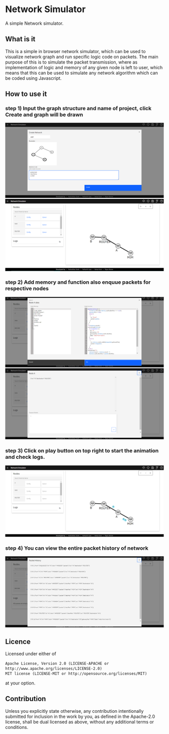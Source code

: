 # Network Simulator

A simple Network simulator.

## What is it

This is a simple in browser network simulator, which can be used to visualize network graph and run specific logic code on packets. The main purpose of this is to simulate the packet transmission, where as implementation of logic and memory of any given node is left to user, which means that this can be used to simulate any network algorithm which can be coded using Javascript.

## How to use it

### step 1) Input the graph structure and name of project, click Create and graph will be drawn
<img src = "./Readme_Img/structure.png" alt ="Structure Screenshot" />
<img src = "./Readme_Img/graph.png" alt ="Graph Screenshot" />

### step 2) Add memory and function also enquue packets for respective nodes
<img src = "./Readme_Img/config.png" alt ="Config Screenshot" />
<img src = "./Readme_Img/queue.png" alt ="Queue Screenshot" />

### step 3) Click on play button on top right to start the animation and check logs.
<img src = "./Readme_Img/animation.png" alt ="Animation Screenshot" />

### step 4) You can view the entire packet history of network
<img src = "./Readme_Img/packet.png" alt ="Packet Screenshot" />


## Licence

Licensed under either of

    Apache License, Version 2.0 (LICENSE-APACHE or http://www.apache.org/licenses/LICENSE-2.0)
    MIT license (LICENSE-MIT or http://opensource.org/licenses/MIT)

at your option.

## Contribution

Unless you explicitly state otherwise, any contribution intentionally submitted for inclusion in the work by you, as defined in the Apache-2.0 license, shall be dual licensed as above, without any additional terms or conditions.

